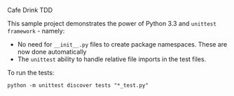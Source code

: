 Cafe Drink TDD

This sample project demonstrates the power of Python 3.3 and `unittest framework` - namely:

* No need for `__init__.py` files to create package namespaces.  These are now done automatically
* The `unittest` ability to handle relative file imports in the test files.

To run the tests:

```
python -m unittest discover tests "*_test.py"
```